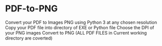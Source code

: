 # PDF-to-PNG
Convert your PDF to Images PNG using Python 3 at any chosen resolution
Copy your PDF file into directory of EXE or Python file 
Choose the DPI of your PNG images
Convert to PNG (ALL PDF FILES in Current working directory are coverted)
